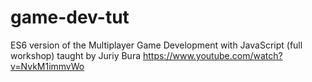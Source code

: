 # game-dev-tut

ES6 version of the Multiplayer Game Development with JavaScript (full workshop) taught by Juriy Bura 
https://www.youtube.com/watch?v=NvkM1immvWo
